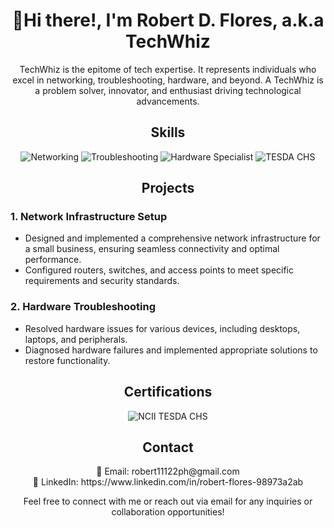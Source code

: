 <!-- Header -->
<h1 align="center">👋Hi there!, I'm Robert D. Flores, a.k.a TechWhiz</h1>

<!-- Introduction -->
<p align="center">TechWhiz is the epitome of tech expertise. It represents individuals who excel in networking, troubleshooting, hardware, and beyond. A TechWhiz is a problem solver, innovator, and enthusiast driving technological advancements.

</p>

<!-- Skills -->
<h2 align="center">Skills</h2>
<p align="center">
  <img src="https://img.shields.io/badge/Networking-%231DA1F2.svg?&style=for-the-badge&logo=cisco&logoColor=white" alt="Networking">
  <img src="https://img.shields.io/badge/Troubleshooting-%2300BFFF.svg?&style=for-the-badge&logoColor=white" alt="Troubleshooting">
  <img src="https://img.shields.io/badge/Hardware Specialist-%23107C10.svg?&style=for-the-badge&logoColor=white" alt="Hardware Specialist">
  <img src="https://img.shields.io/badge/TESDA CHS-%23107C10.svg?&style=for-the-badge&logoColor=white" alt="TESDA CHS">
</p>

<!-- Projects -->
<h2 align="center">Projects</h2>

### 1. Network Infrastructure Setup
- Designed and implemented a comprehensive network infrastructure for a small business, ensuring seamless connectivity and optimal performance.
- Configured routers, switches, and access points to meet specific requirements and security standards.

### 2. Hardware Troubleshooting
- Resolved hardware issues for various devices, including desktops, laptops, and peripherals.
- Diagnosed hardware failures and implemented appropriate solutions to restore functionality.

<!-- Certifications -->
<h2 align="center">Certifications</h2>
<p align="center">
  <img src="https://img.shields.io/badge/NCII TESDA CHS-%23FFD700.svg?&style=for-the-badge&logoColor=white" alt="NCII TESDA CHS">
</p>

<!-- Contact -->
<h2 align="center">Contact</h2>
<p align="center">
  📧 Email: robert11122ph@gmail.com<br>
  🔗 LinkedIn: https://www.linkedin.com/in/robert-flores-98973a2ab</p>

<!-- Footer -->
<p align="center">Feel free to connect with me or reach out via email for any inquiries or collaboration opportunities!</p>
